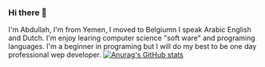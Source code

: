 ### Hi there 👋

I'm Abdullah, I'm from Yemen, I moved to Belgiumn I speak Arabic English and Dutch. I'm enjoy learing computer science "soft ware" and programing languages. I'm a beginner in programing but I will do my best to be one day professional wep developer.
[![Anurag's GitHub stats](https://github-readme-stats.vercel.app/api?username=Abdullah777-x)](https://github.com/anuraghazra/github-readme-stats)
